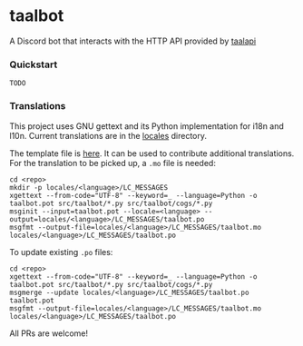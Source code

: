 # taalbot

A Discord bot that interacts with the HTTP API provided by [taalapi](https://github.com/ThePib/taalapi)

### Quickstart

```
TODO
```

### Translations

This project uses GNU gettext and its Python implementation for i18n and l10n.
Current translations are in the [locales](locales) directory.

The template file is [here](taalbot.pot). It can be used to contribute additional translations.
For the translation to be picked up, a `.mo` file is needed:

```console
cd <repo>
mkdir -p locales/<language>/LC_MESSAGES
xgettext --from-code="UTF-8" --keyword=_ --language=Python -o taalbot.pot src/taalbot/*.py src/taalbot/cogs/*.py
msginit --input=taalbot.pot --locale=<language> --output=locales/<language>/LC_MESSAGES/taalbot.po
msgfmt --output-file=locales/<language>/LC_MESSAGES/taalbot.mo locales/<language>/LC_MESSAGES/taalbot.po
```

To update existing `.po` files:

```console
cd <repo>
xgettext --from-code="UTF-8" --keyword=_ --language=Python -o taalbot.pot src/taalbot/*.py src/taalbot/cogs/*.py
msgmerge --update locales/<language>/LC_MESSAGES/taalbot.po taalbot.pot
msgfmt --output-file=locales/<language>/LC_MESSAGES/taalbot.mo locales/<language>/LC_MESSAGES/taalbot.po
```

All PRs are welcome!
